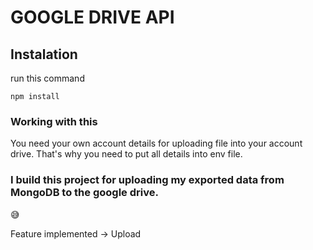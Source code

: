 # GOOGLE DRIVE API

## Instalation
run this command
```
npm install
```
### Working with this
You need your own account details for uploading file into your account drive.
That's why you need to put all details into env file.

### I build this project for uploading my exported data from MongoDB to the google drive.
😅

Feature implemented -> Upload
